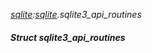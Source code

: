 _[sqlite](../../modules/sqlite/sqlite-module.md):[sqlite](../../modules/sqlite/sqlite-module.md).sqlite3\_api\_routines_
##### Struct sqlite3\_api\_routines
